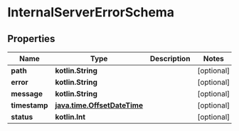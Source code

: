 
# InternalServerErrorSchema

## Properties
Name | Type | Description | Notes
------------ | ------------- | ------------- | -------------
**path** | **kotlin.String** |  |  [optional]
**error** | **kotlin.String** |  |  [optional]
**message** | **kotlin.String** |  |  [optional]
**timestamp** | [**java.time.OffsetDateTime**](java.time.OffsetDateTime.md) |  |  [optional]
**status** | **kotlin.Int** |  |  [optional]



